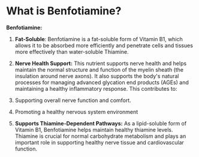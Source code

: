 # What is Benfotiamine?

**Benfotiamine:** 

1. **Fat-Soluble**: Benfotiamine is a fat-soluble form of Vitamin B1, which allows it to be absorbed more efficiently and penetrate cells and tissues more effectively than water-soluble Thiamine. 

2. **Nerve Health Support:** This nutrient supports nerve health and helps maintain the normal structure and function of the myelin sheath (the insulation around nerve axons). It also supports the body's natural processes for managing advanced glycation end products (AGEs) and maintaining a healthy inflammatory response. This contributes to: 

1. Supporting overall nerve function and comfort. 

2. Promoting a healthy nervous system environment 

3. **Supports Thiamine-Dependent Pathways:** As a lipid-soluble form of Vitamin B1, Benfotiamine helps maintain healthy thiamine levels. Thiamine is crucial for normal carbohydrate metabolism and plays an important role in supporting healthy nerve tissue and cardiovascular function.